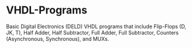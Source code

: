 # VHDL-Programs
Basic Digital Electronics (DELD) VHDL programs that include Flip-Flops (D, JK, T), Half Adder, Half Subtractor, Full Adder, Full Subtractor, Counters (Asynchronous, Synchronous), and MUXs.
